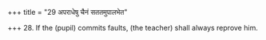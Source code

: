 +++
title = "29 अपराधेषु चैनं सततमुपालभेत"

+++
28. If the (pupil) commits faults, (the teacher) shall always reprove him.
